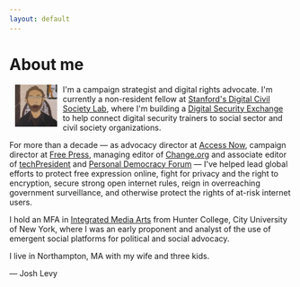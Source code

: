 ```yaml
---
layout: default
---
```


<div class="home">

  <h1 class="page-heading">About me</h1>

  <img src="/pics/levy-painting.jpg" alt-="Levy painting" height="75" align="left" hspace="10">

  <p>I'm a campaign strategist and digital rights advocate. I'm currently a non-resident fellow at <a href="https://pacscenter.stanford.edu/digital-civil-society/">Stanford's Digital Civil Society Lab</a>, where I'm building a <a href="https://www.digitalsecurityexchange.org/">Digital Security Exchange</a> to help connect digital security trainers to social sector and civil society organizations.

  <p>For more than a decade — as advocacy director at <a href="http://accessnow.org/">Access Now</a>, campaign director at <a href="http://www.freepress.net">Free Press</a>, managing editor of <a href="http://www.change.org">Change.org</a> and associate editor of <a href="http://www.techpresident.com">techPresident</a> and <a href="http://www.personaldemocracy.com">Personal Democracy Forum</a> — I've helped lead global efforts to protect free expression online, fight for privacy and the right to encryption, secure strong open internet rules, reign in overreaching government surveillance, and otherwise protect the rights of at-risk internet users.

  <p>I hold an MFA in <a href="http://ima-mfa.hunter.cuny.edu/">Integrated Media Arts</a> from Hunter College, City University of New York, where I was an early proponent and analyst of the use of emergent social platforms for political and social advocacy.

  <p>I live in Northampton, MA with my wife and three kids.

  <p>— Josh Levy


  <!-- <ul class="post-list">
    {% for post in site.posts %}
      <li>
        {% assign date_format = site.minima.date_format | default: "%b %-d, %Y" %}
        <span class="post-meta">{{ post.date | date: date_format }}</span>

        <h2>
          <a class="post-link" href="{{ post.url | relative_url }}">{{ post.title | escape }}</a>
        </h2>
      </li>
    {% endfor %}
  </ul> -->

</div>

